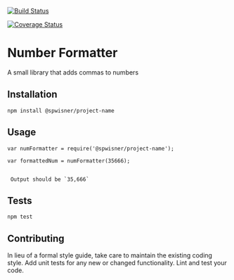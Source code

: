 [![Build Status](https://travis-ci.org/spwisner/number-formatter.svg?branch=master)](https://travis-ci.org/spwisner/number-formatter)

[![Coverage Status](https://coveralls.io/repos/github/spwisner/number-formatter/badge.svg?branch=master)](https://coveralls.io/github/spwisner/number-formatter?branch=master)

Number Formatter
=========

A small library that adds commas to numbers

## Installation

  `npm install @spwisner/project-name`

## Usage

    var numFormatter = require('@spwisner/project-name');

    var formattedNum = numFormatter(35666);
  
  
     Output should be `35,666`


## Tests

  `npm test`

## Contributing

In lieu of a formal style guide, take care to maintain the existing coding style. Add unit tests for any new or changed functionality. Lint and test your code.
